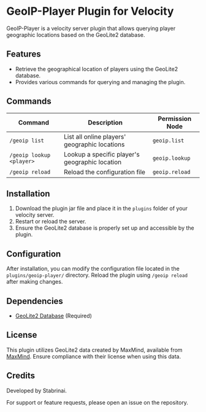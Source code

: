 # GeoIP-Player Plugin for Velocity

GeoIP-Player is a velocity server plugin that allows querying player geographic locations based on the GeoLite2 database.

## Features
- Retrieve the geographical location of players using the GeoLite2 database.
- Provides various commands for querying and managing the plugin.

## Commands

| Command | Description | Permission Node |
|---------|-------------|----------------|
| `/geoip list` | List all online players' geographic locations | `geoip.list` |
| `/geoip lookup <player>` | Lookup a specific player's geographic location | `geoip.lookup` |
| `/geoip reload` | Reload the configuration file | `geoip.reload` |

## Installation
1. Download the plugin jar file and place it in the `plugins` folder of your velocity server.
2. Restart or reload the server.
3. Ensure the GeoLite2 database is properly set up and accessible by the plugin.

## Configuration
After installation, you can modify the configuration file located in the `plugins/geoip-player/` directory. Reload the plugin using `/geoip reload` after making changes.

## Dependencies
- [GeoLite2 Database](https://dev.maxmind.com/geoip/geoip2/geolite2/) (Required)

## License
This plugin utilizes GeoLite2 data created by MaxMind, available from [MaxMind](https://www.maxmind.com). Ensure compliance with their license when using this data.

## Credits
Developed by Stabrinai.

For support or feature requests, please open an issue on the repository.


